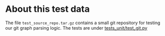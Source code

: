# About this test data

The file `test_source_repo.tar.gz` contains a small git repository for testing our git graph parsing logic.
The tests are under [tests_unit/test_git.py](../../tests_unit/test_git.py)
